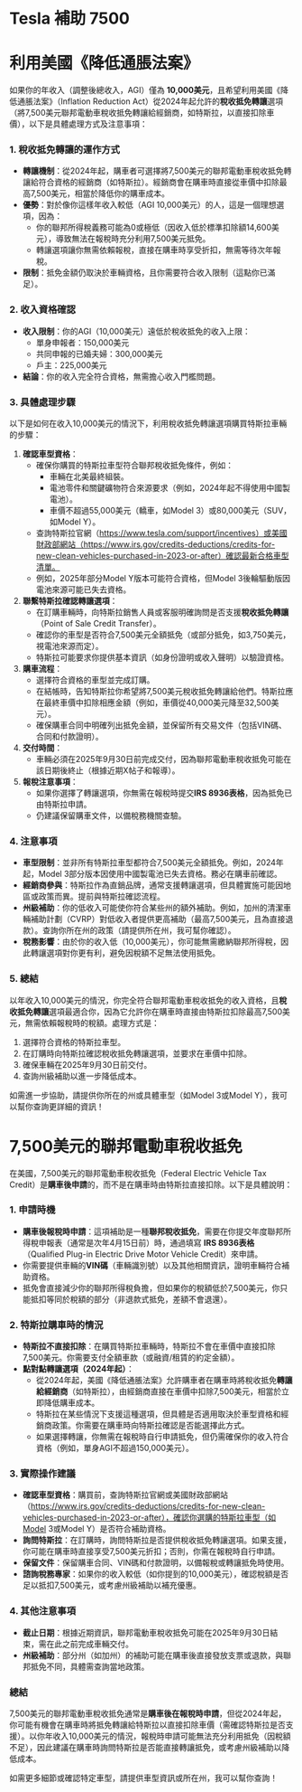 Tesla 補助 7500
==============

# 利用美國《降低通脹法案》

如果你的年收入（調整後總收入，AGI）僅為 **10,000美元**，且希望利用美國《降低通脹法案》（Inflation Reduction Act）從2024年起允許的**稅收抵免轉讓**選項（將7,500美元聯邦電動車稅收抵免轉讓給經銷商，如特斯拉，以直接扣除車價），以下是具體處理方式及注意事項：

### 1. 稅收抵免轉讓的運作方式
- **轉讓機制**：從2024年起，購車者可選擇將7,500美元的聯邦電動車稅收抵免轉讓給符合資格的經銷商（如特斯拉）。經銷商會在購車時直接從車價中扣除最高7,500美元，相當於降低你的購車成本。
- **優勢**：對於像你這樣年收入較低（AGI 10,000美元）的人，這是一個理想選項，因為：
  - 你的聯邦所得稅義務可能為0或極低（因收入低於標準扣除額14,600美元），導致無法在報稅時充分利用7,500美元抵免。
  - 轉讓選項讓你無需依賴報稅，直接在購車時享受折扣，無需等待次年報稅。
- **限制**：抵免金額仍取決於車輛資格，且你需要符合收入限制（這點你已滿足）。

### 2. 收入資格確認
- **收入限制**：你的AGI（10,000美元）遠低於稅收抵免的收入上限：
  - 單身申報者：150,000美元
  - 共同申報的已婚夫婦：300,000美元
  - 戶主：225,000美元
- **結論**：你的收入完全符合資格，無需擔心收入門檻問題。

### 3. 具體處理步驟
以下是如何在收入10,000美元的情況下，利用稅收抵免轉讓選項購買特斯拉車輛的步驟：
1. **確認車型資格**：
   - 確保你購買的特斯拉車型符合聯邦稅收抵免條件，例如：
     - 車輛在北美最終組裝。
     - 電池零件和關鍵礦物符合來源要求（例如，2024年起不得使用中國製電池）。
     - 車價不超過55,000美元（轎車，如Model 3）或80,000美元（SUV，如Model Y）。
   - 查詢特斯拉官網（https://www.tesla.com/support/incentives）或美國財政部網站（https://www.irs.gov/credits-deductions/credits-for-new-clean-vehicles-purchased-in-2023-or-after）確認最新合格車型清單。
   - 例如，2025年部分Model Y版本可能符合資格，但Model 3後輪驅動版因電池來源可能已失去資格。
2. **聯繫特斯拉確認轉讓選項**：
   - 在訂購車輛時，向特斯拉銷售人員或客服明確詢問是否支援**稅收抵免轉讓**（Point of Sale Credit Transfer）。
   - 確認你的車型是否符合7,500美元全額抵免（或部分抵免，如3,750美元，視電池來源而定）。
   - 特斯拉可能要求你提供基本資訊（如身份證明或收入聲明）以驗證資格。
3. **購車流程**：
   - 選擇符合資格的車型並完成訂購。
   - 在結帳時，告知特斯拉你希望將7,500美元稅收抵免轉讓給他們。特斯拉應在最終車價中扣除相應金額（例如，車價從40,000美元降至32,500美元）。
   - 確保購車合同中明確列出抵免金額，並保留所有交易文件（包括VIN碼、合同和付款證明）。
4. **交付時間**：
   - 車輛必須在2025年9月30日前完成交付，因為聯邦電動車稅收抵免可能在該日期後終止（根據近期X帖子和報導）。
5. **報稅注意事項**：
   - 如果你選擇了轉讓選項，你無需在報稅時提交**IRS 8936表格**，因為抵免已由特斯拉申請。
   - 仍建議保留購車文件，以備稅務機關查驗。

### 4. 注意事項
- **車型限制**：並非所有特斯拉車型都符合7,500美元全額抵免。例如，2024年起，Model 3部分版本因使用中國製電池已失去資格。務必在購車前確認。
- **經銷商參與**：特斯拉作為直銷品牌，通常支援轉讓選項，但具體實施可能因地區或政策而異。提前與特斯拉確認流程。
- **州級補助**：你的低收入可能使你符合某些州的額外補助。例如，加州的清潔車輛補助計劃（CVRP）對低收入者提供更高補助（最高7,500美元，且為直接退款）。查詢你所在州的政策（請提供所在州，我可幫你確認）。
- **稅務影響**：由於你的收入低（10,000美元），你可能無需繳納聯邦所得稅，因此轉讓選項對你更有利，避免因稅額不足無法使用抵免。

### 5. 總結
以年收入10,000美元的情況，你完全符合聯邦電動車稅收抵免的收入資格，且**稅收抵免轉讓**選項最適合你，因為它允許你在購車時直接由特斯拉扣除最高7,500美元，無需依賴報稅時的稅額。處理方式是：
1. 選擇符合資格的特斯拉車型。
2. 在訂購時向特斯拉確認稅收抵免轉讓選項，並要求在車價中扣除。
3. 確保車輛在2025年9月30日前交付。
4. 查詢州級補助以進一步降低成本。

如需進一步協助，請提供你所在的州或具體車型（如Model 3或Model Y），我可以幫你查詢更詳細的資訊！


# 7,500美元的聯邦電動車稅收抵免
在美國，7,500美元的聯邦電動車稅收抵免（Federal Electric Vehicle Tax Credit）是**購車後申請**的，而不是在購車時由特斯拉直接扣除。以下是具體說明：

### 1. 申請時機
- **購車後報稅時申請**：這項補助是一種**聯邦稅收抵免**，需要在你提交年度聯邦所得稅申報表（通常是次年4月15日前）時，通過填寫 **IRS 8936表格**（Qualified Plug-in Electric Drive Motor Vehicle Credit）來申請。
- 你需要提供車輛的**VIN碼**（車輛識別號）以及其他相關資訊，證明車輛符合補助資格。
- 抵免會直接減少你的聯邦所得稅負擔，但如果你的稅額低於7,500美元，你只能抵扣等同於稅額的部分（非退款式抵免，差額不會退還）。

### 2. 特斯拉購車時的情況
- **特斯拉不直接扣除**：在購買特斯拉車輛時，特斯拉不會在車價中直接扣除7,500美元。你需要支付全額車款（或融資/租賃的約定金額）。
- **點對點轉讓選項（2024年起）**：
  - 從2024年起，美國《降低通脹法案》允許購車者在購車時將稅收抵免**轉讓給經銷商**（如特斯拉），由經銷商直接在車價中扣除7,500美元，相當於立即降低購車成本。
  - 特斯拉在某些情況下支援這種選項，但具體是否適用取決於車型資格和經銷商政策。你需要在購車時向特斯拉確認是否能選擇此方式。
  - 如果選擇轉讓，你無需在報稅時自行申請抵免，但仍需確保你的收入符合資格（例如，單身AGI不超過150,000美元）。

### 3. 實際操作建議
- **確認車型資格**：購買前，查詢特斯拉官網或美國財政部網站（https://www.irs.gov/credits-deductions/credits-for-new-clean-vehicles-purchased-in-2023-or-after），確認你選購的特斯拉車型（如Model 3或Model Y）是否符合補助資格。
- **詢問特斯拉**：在訂購時，詢問特斯拉是否提供稅收抵免轉讓選項。如果支援，你可能在購車時直接享受7,500美元折扣；否則，你需在報稅時自行申請。
- **保留文件**：保留購車合同、VIN碼和付款證明，以備報稅或轉讓抵免時使用。
- **諮詢稅務專家**：如果你的收入較低（如你提到的10,000美元），確認稅額是否足以抵扣7,500美元，或考慮州級補助以補充優惠。

### 4. 其他注意事項
- **截止日期**：根據近期資訊，聯邦電動車稅收抵免可能在2025年9月30日結束，需在此之前完成車輛交付。
- **州級補助**：部分州（如加州）的補助可能在購車後直接發放支票或退款，與聯邦抵免不同，具體需查詢當地政策。

### 總結
7,500美元的聯邦電動車稅收抵免通常是**購車後在報稅時申請**，但從2024年起，你可能有機會在購車時將抵免轉讓給特斯拉以直接扣除車價（需確認特斯拉是否支援）。以你年收入10,000美元的情況，報稅時申請可能無法充分利用抵免（因稅額不足），因此建議在購車時詢問特斯拉是否能直接轉讓抵免，或考慮州級補助以降低成本。

如需更多細節或確認特定車型，請提供車型資訊或所在州，我可以幫你查詢！
